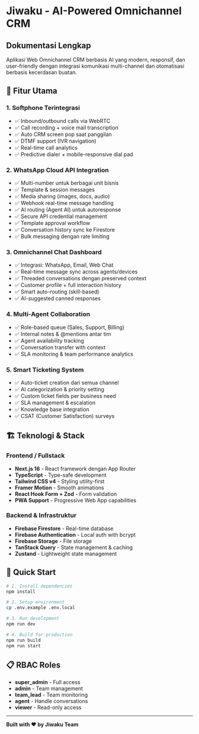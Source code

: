 # Jiwaku - AI-Powered Omnichannel CRM
## Dokumentasi Lengkap

Aplikasi Web Omnichannel CRM berbasis AI yang modern, responsif, dan user-friendly dengan integrasi komunikasi multi-channel dan otomatisasi berbasis kecerdasan buatan.

## 🎯 Fitur Utama

### 1. Softphone Terintegrasi
- ✅ Inbound/outbound calls via WebRTC
- ✅ Call recording + voice mail transcription
- ✅ Auto CRM screen pop saat panggilan
- ✅ DTMF support (IVR navigation)
- ✅ Real-time call analytics
- ✅ Predictive dialer + mobile-responsive dial pad

### 2. WhatsApp Cloud API Integration
- ✅ Multi-number untuk berbagai unit bisnis
- ✅ Template & session messages
- ✅ Media sharing (images, docs, audio)
- ✅ Webhook real-time message handling
- ✅ AI routing (Agent AI) untuk autoresponse
- ✅ Secure API credential management
- ✅ Template approval workflow
- ✅ Conversation history sync ke Firestore
- ✅ Bulk messaging dengan rate limiting

### 3. Omnichannel Chat Dashboard
- ✅ Integrasi: WhatsApp, Email, Web Chat
- ✅ Real-time message sync across agents/devices
- ✅ Threaded conversations dengan preserved context
- ✅ Customer profile + full interaction history
- ✅ Smart auto-routing (skill-based)
- ✅ AI-suggested canned responses

### 4. Multi-Agent Collaboration
- ✅ Role-based queue (Sales, Support, Billing)
- ✅ Internal notes & @mentions antar tim
- ✅ Agent availability tracking
- ✅ Conversation transfer with context
- ✅ SLA monitoring & team performance analytics

### 5. Smart Ticketing System
- ✅ Auto-ticket creation dari semua channel
- ✅ AI categorization & priority setting
- ✅ Custom ticket fields per business need
- ✅ SLA management & escalation
- ✅ Knowledge base integration
- ✅ CSAT (Customer Satisfaction) surveys

## 🏗️ Teknologi & Stack

### Frontend / Fullstack
- **Next.js 16** - React framework dengan App Router
- **TypeScript** - Type-safe development
- **Tailwind CSS v4** - Styling utility-first
- **Framer Motion** - Smooth animations
- **React Hook Form + Zod** - Form validation
- **PWA Support** - Progressive Web App capabilities

### Backend & Infrastruktur
- **Firebase Firestore** - Real-time database
- **Firebase Authentication** - Local auth with bcrypt
- **Firebase Storage** - File storage
- **TanStack Query** - State management & caching
- **Zustand** - Lightweight state management

## 🚀 Quick Start

```bash
# 1. Install dependencies
npm install

# 2. Setup environment
cp .env.example .env.local

# 3. Run development
npm run dev

# 4. Build for production
npm run build
npm run start
```

## 📋 RBAC Roles

- **super_admin** - Full access
- **admin** - Team management
- **team_lead** - Team monitoring
- **agent** - Handle conversations
- **viewer** - Read-only access

---

**Built with ❤️ by Jiwaku Team**
